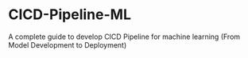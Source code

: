 # CICD-Pipeline-ML
A complete guide to develop CICD Pipeline for machine learning (From Model Development to Deployment)
